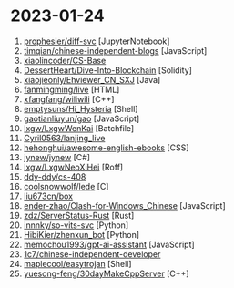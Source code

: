 # 2023-01-24

1. [prophesier/diff-svc](https://github.com/prophesier/diff-svc "Singing Voice Conversion via diffusion model") [JupyterNotebook]
2. [timqian/chinese-independent-blogs](https://github.com/timqian/chinese-independent-blogs "中文独立博客列表") [JavaScript]
3. [xiaolincoder/CS-Base](https://github.com/xiaolincoder/CS-Base "图解计算机网络、操作系统、计算机组成、数据库，共 1000 张图 + 50 万字，破除晦涩难懂的计算机基础知识，让天下没有难懂的八股文！🚀 在线阅读：https://xiaolincoding.com") 
4. [DessertHeart/Dive-Into-Blockchain](https://github.com/DessertHeart/Dive-Into-Blockchain "旨在交流学习区块链技术，记录智能合约开发应用与相关安全练习的仓库🚀") [Solidity]
5. [xiaojieonly/Ehviewer_CN_SXJ](https://github.com/xiaojieonly/Ehviewer_CN_SXJ "ehviewer，用爱发电，快乐前行") [Java]
6. [fanmingming/live](https://github.com/fanmingming/live "✯ 一个国内可直连的直播源分享项目 ✯ 🔕 永久免费 直连访问 完善的台标 直播源支持IPv4/IPv6双栈访问 🔕") [HTML]
7. [xfangfang/wiliwili](https://github.com/xfangfang/wiliwili "专为手柄控制设计的第三方跨平台B站客户端，目前可以运行在PC全平台和Nintendo Switch上 | Yet another Bilibili client [WIP]") [C++]
8. [emptysuns/Hi_Hysteria](https://github.com/emptysuns/Hi_Hysteria "Hello World！非钟国优化线路使用不佳？不想中转？hysteria一键搞定。") [Shell]
9. [gaotianliuyun/gao](https://github.com/gaotianliuyun/gao "tvbox & diyp 配置文件，如果喜欢，请复刻自用，切勿传播。谢谢！") [JavaScript]
10. [lxgw/LxgwWenKai](https://github.com/lxgw/LxgwWenKai "An open-source Chinese font derived from Fontworks' Klee One. 一款开源中文字体，基于 FONTWORKS 出品字体 Klee One 衍生。") [Batchfile]
11. [Cyril0563/lanjing_live](https://github.com/Cyril0563/lanjing_live "🐋蓝鲸直播源-长期维护的电视直播源接口、TVBox、Pluto Player、猫影视TV、IPTV、BIUBIU TV、IPTV源、直播源、源享家、蓝鲸直播源、等影视及m3u8播放器通用接口都可观看") 
12. [hehonghui/awesome-english-ebooks](https://github.com/hehonghui/awesome-english-ebooks "经济学人(含音频)、纽约客、卫报、连线、大西洋月刊等英语杂志免费下载,支持epub、mobi、pdf格式, 每周更新") [CSS]
13. [jynew/jynew](https://github.com/jynew/jynew "JinYongLegend-like RPG Game Framework with full Modding support") [C#]
14. [lxgw/LxgwNeoXiHei](https://github.com/lxgw/LxgwNeoXiHei "A Chinese sans-serif font derived from IPAex Gothic. 一款衍生于「IPAexゴシック」的中文黑体字型。") [Roff]
15. [ddy-ddy/cs-408](https://github.com/ddy-ddy/cs-408 "2023年计算机考研专业课程408相关的复习经验，资源和OneNote笔记") 
16. [coolsnowwolf/lede](https://github.com/coolsnowwolf/lede "Lean's LEDE source") [C]
17. [liu673cn/box](https://github.com/liu673cn/box "TVbox开源版（空壳-自行配置）") 
18. [ender-zhao/Clash-for-Windows_Chinese](https://github.com/ender-zhao/Clash-for-Windows_Chinese "clash for windows汉化版. 提供clash for windows的汉化版, 汉化补丁及汉化版安装程序") [JavaScript]
19. [zdz/ServerStatus-Rust](https://github.com/zdz/ServerStatus-Rust "✨ Rust 版 ServerStatus 探针、威力加强版") [Rust]
20. [innnky/so-vits-svc](https://github.com/innnky/so-vits-svc "基于vits与softvc的歌声音色转换模型") [Python]
21. [HibiKier/zhenxun_bot](https://github.com/HibiKier/zhenxun_bot "基于 Nonebot2 和 go-cqhttp 开发，以 postgresql 作为数据库，非常可爱的绪山真寻bot") [Python]
22. [memochou1993/gpt-ai-assistant](https://github.com/memochou1993/gpt-ai-assistant "OpenAI + LINE + Vercel = GPT AI Assistant") [JavaScript]
23. [1c7/chinese-independent-developer](https://github.com/1c7/chinese-independent-developer "👩🏿‍💻👨🏾‍💻👩🏼‍💻👨🏽‍💻👩🏻‍💻中国独立开发者项目列表 -- 分享大家都在做什么") 
24. [maplecool/easytrojan](https://github.com/maplecool/easytrojan "世界上最简单的Trojan部署脚本，仅需一行命令即可搭建一台代理服务器") [Shell]
25. [yuesong-feng/30dayMakeCppServer](https://github.com/yuesong-feng/30dayMakeCppServer "30天自制C++服务器，包含教程和源代码") [C++]
